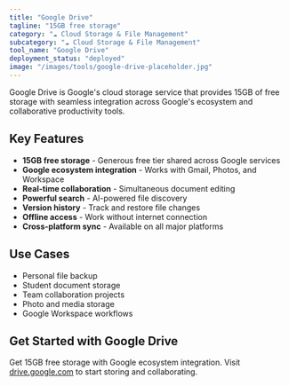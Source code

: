 ```yaml
---
title: "Google Drive"
tagline: "15GB free storage"
category: "☁️ Cloud Storage & File Management"
subcategory: "☁️ Cloud Storage & File Management"
tool_name: "Google Drive"
deployment_status: "deployed"
image: "/images/tools/google-drive-placeholder.jpg"
---
```

Google Drive is Google's cloud storage service that provides 15GB of free storage with seamless integration across Google's ecosystem and collaborative productivity tools.

## Key Features

- **15GB free storage** - Generous free tier shared across Google services
- **Google ecosystem integration** - Works with Gmail, Photos, and Workspace
- **Real-time collaboration** - Simultaneous document editing
- **Powerful search** - AI-powered file discovery
- **Version history** - Track and restore file changes
- **Offline access** - Work without internet connection
- **Cross-platform sync** - Available on all major platforms

## Use Cases

- Personal file backup
- Student document storage
- Team collaboration projects
- Photo and media storage
- Google Workspace workflows

## Get Started with Google Drive

Get 15GB free storage with Google ecosystem integration. Visit [drive.google.com](https://drive.google.com) to start storing and collaborating.
